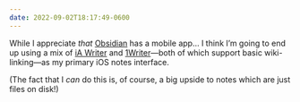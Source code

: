 ```yaml
---
date: 2022-09-02T18:17:49-0600
---
```


While I appreciate *that* [Obsidian][o] has a mobile app… I think I’m going to end up using a mix of [iA Writer][ia] and [1Writer][1w]—both of which support basic wiki-linking—as my primary iOS notes interface.

[o]: https://obsidian.md
[ia]: https://ia.net/writer
[1w]: https://1writerapp.com

(The fact that I *can* do this is, of course, a big upside to notes which are just files on disk!)